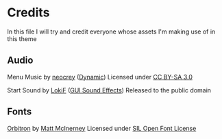 # Credits

In this file I will try and credit everyone whose assets I'm making use of in this theme

## Audio

Menu Music by [neocrey](https://neocrey.bandcamp.com/) ([Dynamic](https://opengameart.org/content/neocrey-dynamic))
Licensed under [CC BY-SA 3.0](https://creativecommons.org/licenses/by-sa/3.0/)

Start Sound by [LokiF](https://opengameart.org/users/lokif) ([GUI Sound Effects](https://opengameart.org/content/gui-sound-effects))
Released to the public domain

## Fonts

[Orbitron](https://www.theleagueofmoveabletype.com/orbitron) by [Matt McInerney](http://matt.cc/)
Licensed under [SIL Open Font License](scripts.sil.org/OFL)

